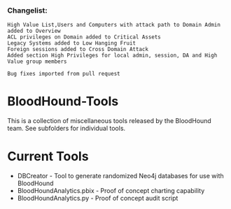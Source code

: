 
### Changelist:
    High Value List,Users and Computers with attack path to Domain Admin added to Overview
    ACL privileges on Domain added to Critical Assets
    Legacy Systems added to Low Hanging Fruit
    Foreign sessions added to Cross Domain Attack
    Added section High Privileges for local admin, session, DA and High Value group members
    
    Bug fixes imported from pull request


# BloodHound-Tools
This is a collection of miscellaneous tools released by the BloodHound team. See subfolders for individual tools.

# Current Tools
* DBCreator - Tool to generate randomized Neo4j databases for use with BloodHound
* BloodHoundAnalytics.pbix - Proof of concept charting capability
* BloodHoundAnalytics.py - Proof of concept audit script
